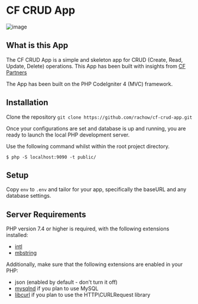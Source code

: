 # CF CRUD App

![image](https://github.com/rachow/cf-crud-app/assets/12745192/798e1669-39fb-447f-84d4-1a1384359017)


## What is this App

The CF CRUD App is a simple and skeleton app for CRUD (Create, Read, Update, Delete) operations.
This App has been built with insights from [CF Partners](https://www.cf-partners.com)

The App has been built on the PHP CodeIgniter 4 (MVC) framework.

## Installation 

Clone the repository `git clone https://github.com/rachow/cf-crud-app.git`

Once your configurations are set and database is up and running, you are ready
to launch the local PHP development server.

Use the following command whilst within the root project directory.

`$ php -S localhost:9090 -t public/`

## Setup

Copy `env` to `.env` and tailor for your app, specifically the baseURL
and any database settings.

## Server Requirements

PHP version 7.4 or higher is required, with the following extensions installed:

- [intl](http://php.net/manual/en/intl.requirements.php)
- [mbstring](http://php.net/manual/en/mbstring.installation.php)

Additionally, make sure that the following extensions are enabled in your PHP:

- json (enabled by default - don't turn it off)
- [mysqlnd](http://php.net/manual/en/mysqlnd.install.php) if you plan to use MySQL
- [libcurl](http://php.net/manual/en/curl.requirements.php) if you plan to use the HTTP\CURLRequest library
